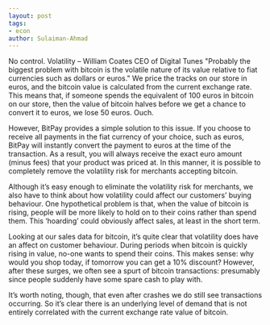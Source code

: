 ```yaml
---
layout: post
tags: 
- econ
author: Sulaiman-Ahmad
---
```


No control. Volatility – William Coates CEO of Digital Tunes "Probably the biggest problem with bitcoin is the volatile nature of its value relative to fiat currencies such as dollars or euros." We price the tracks on our store in euros, and the bitcoin value is calculated from the current exchange rate. This means that, if someone spends the equivalent of 100 euros in bitcoin on our store, then the value of bitcoin halves before we get a chance to convert it to euros, we lose 50 euros. Ouch.

However, BitPay provides a simple solution to this issue. If you choose to receive all payments in the fiat currency of your choice, such as euros, BitPay will instantly convert the payment to euros at the time of the transaction. As a result, you will always receive the exact euro amount (minus fees) that your product was priced at. In this manner, it is possible to completely remove the volatility risk for merchants accepting bitcoin.

Although it’s easy enough to eliminate the volatility risk for merchants, we also have to think about how volatility could affect our customers’ buying behaviour. One hypothetical problem is that, when the value of bitcoin is rising, people will be more likely to hold on to their coins rather than spend them. This ‘hoarding’ could obviously affect sales, at least in the short term.

Looking at our sales data for bitcoin, it’s quite clear that volatility does have an affect on customer behaviour. During periods when bitcoin is quickly rising in value, no-one wants to spend their coins. This makes sense: why would you shop today, if tomorrow you can get a 10% discount? However, after these surges, we often see a spurt of bitcoin transactions: presumably since people suddenly have some spare cash to play with.

It’s worth noting, though, that even after crashes we do still see transactions occurring. So it’s clear there is an underlying level of demand that is not entirely correlated with the current exchange rate value of bitcoin.
